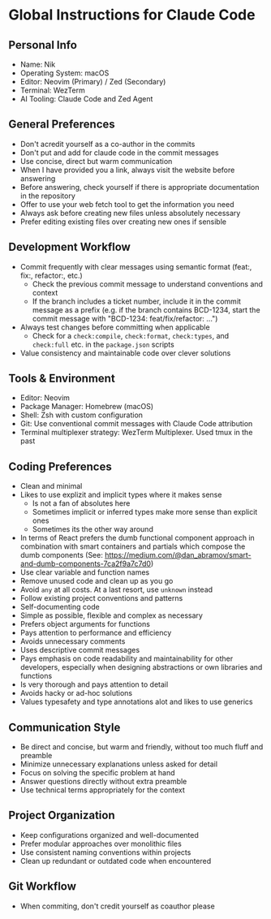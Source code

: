 # Global Instructions for Claude Code

## Personal Info

- Name: Nik
- Operating System: macOS
- Editor: Neovim (Primary) / Zed (Secondary)
- Terminal: WezTerm
- AI Tooling: Claude Code and Zed Agent

## General Preferences

- Don't acredit yourself as a co-author in the commits
- Don't put and add for claude code in the commit messages
- Use concise, direct but warm communication
- When I have provided you a link, always visit the website before answering
- Before answering, check yourself if there is appropriate documentation in the
  repository
- Offer to use your web fetch tool to get the information you need
- Always ask before creating new files unless absolutely necessary
- Prefer editing existing files over creating new ones if sensible

## Development Workflow

- Commit frequently with clear messages using semantic format (feat:, fix:, refactor:, etc.)
  - Check the previous commit message to understand conventions and context
  - If the branch includes a ticket number, include it in the commit message as
    a prefix (e.g. if the branch contains BCD-1234, start the commit message with
    "BCD-1234: feat/fix/refactor: ...")
- Always test changes before committing when applicable
  - Check for a `check:compile`, `check:format`, `check:types`, and `check:full` etc. in the `package.json` scripts
- Value consistency and maintainable code over clever solutions

## Tools & Environment

- Editor: Neovim
- Package Manager: Homebrew (macOS)
- Shell: Zsh with custom configuration
- Git: Use conventional commit messages with Claude Code attribution
- Terminal multiplexer strategy: WezTerm Multiplexer. Used tmux in the past

## Coding Preferences

- Clean and minimal
- Likes to use explizit and implicit types where it makes sense
  - Is not a fan of absolutes here
  - Sometimes implicit or inferred types make more sense than explicit ones
  - Sometimes its the other way around
- In terms of React prefers the dumb functional component approach in
  combination with smart containers and partials which compose the dumb
  components (See:
  https://medium.com/@dan_abramov/smart-and-dumb-components-7ca2f9a7c7d0)
- Use clear variable and function names
- Remove unused code and clean up as you go
- Avoid `any` at all costs. At a last resort, use `unknown` instead
- Follow existing project conventions and patterns
- Self-documenting code
- Simple as possible, flexible and complex as necessary
- Prefers object arguments for functions
- Pays attention to performance and efficiency
- Avoids unnecessary comments
- Uses descriptive commit messages
- Pays emphasis on code readability and maintainability for other developers,
  especially when designing abstractions or own libraries and functions
- Is very thorough and pays attention to detail
- Avoids hacky or ad-hoc solutions
- Values typesafety and type annotations alot and likes to use generics

## Communication Style

- Be direct and concise, but warm and friendly, without too much fluff and
  preamble
- Minimize unnecessary explanations unless asked for detail
- Focus on solving the specific problem at hand
- Answer questions directly without extra preamble
- Use technical terms appropriately for the context

## Project Organization

- Keep configurations organized and well-documented
- Prefer modular approaches over monolithic files
- Use consistent naming conventions within projects
- Clean up redundant or outdated code when encountered

## Git Workflow

- When commiting, don't credit yourself as coauthor please